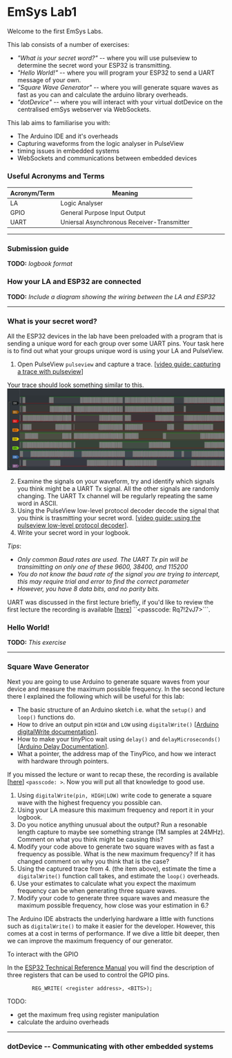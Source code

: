 # EmSys Lab1
Welcome to the first EmSys Labs.

This lab consists of a number of exercises:
* _"What is your secret word?"_ -- where you will use pulseview to determine the secret word your ESP32 is transmitting. 
* _"Hello World!"_  -- where you will program your ESP32 to send a UART message of your own.
* _"Square Wave Generator"_ -- where you will generate square waves as fast as you can and calculate the arduino library overheads.
* _"dotDevice"_ -- where you will interact with your virtual dotDevice on the centralised emSys webserver via WebSockets.
 
This lab aims to familiarise you with:
* The Arduino IDE and it's overheads
* Capturing waveforms from the logic analyser in PulseView
* timing issues in embedded systems
* WebSockets and communications between embedded devices


### Useful Acronyms and Terms
| Acronym/Term | Meaning        |
|---------|----------------|
| LA      | Logic Analyser      |
| GPIO    | General Purpose Input Output |
| UART    | Uniersal Asynchronous Receiver-Transmitter |

----------------------------
### Submission guide
__TODO:__ _logbook format_

### How your LA and ESP32 are connected
__TODO:__ _Include a diagram showing the wiring between the LA and ESP32_

-----------------------------
### What is your secret word?
All the ESP32 devices in the lab have been preloaded with a program that is sending a unique word for each group over some UART pins. Your task here is to find out what your groups unique word is using your LA and PulseView.

1. Open PulseView ```pulseview``` and capture a trace. [[video guide: capturing a trace with pulseview](https://youtu.be/nhTuqYAT4OI)]

Your trace should look something similar to this.
![](imgs/hidden_UART_signal.png)

2. Examine the signals on your waveform, try and identify which signals you think might be a UART Tx signal. All the other signals are randomly changing. The UART Tx channel will be regularly repeating the same word in ASCII. 
3. Using the PulseView low-level protocol decoder decode the signal that you think is trasmitting your secret word. [[video guide: using the pulseview low-level protocol decoder](https://youtu.be/hBrg0VJTNWA)].
4. Write your secret word in your logbook.

_Tips_: 
* _Only common Baud rates are used. The UART Tx pin will be transimitting on only one of these 9600, 38400, and 115200_
* _You do not know the baud rate of the signal you are trying to intercept, this may require trial and error to find the correct parameter_
* _However, you have 8 data bits, and no parity bits._

UART was discussed in the first lecture briefly, if you'd like to review the first lecture the recording is available [[here](https://swanseauniversity.zoom.us/rec/share/R7U9ldmf8-D5dC1GzypI1Fmygk_uMk0AHLJSNAJh9jKzSaDWy91D_K8dqezqFnjf.dxRs8jgIIbZQ9eEK )] ``<passcode: Rq7!2vJ7>```. 

### Hello World!
__TODO:__ _This exercise_ 

--------------------
### Square Wave Generator

Next you are going to use Arduino to generate square waves from your device and measure the maximum possible frequency. In the second lecture there I explained the following which will be useful for this lab:
* The basic structure of an Arduino sketch i.e. what the ``setup()`` and ``loop()`` functions do.
* How to drive an output pin ``HIGH`` and ``LOW`` using ``digitalWrite()`` [[Arduino digitalWrite documentation](https://www.arduino.cc/reference/en/language/functions/digital-io/digitalwrite/)].
* How to make your tinyPico wait using ``delay()`` and ``delayMicroseconds()`` [[Arduino Delay Documentation](https://www.arduino.cc/reference/en/language/functions/time/delay/)].
* What a pointer, the address map of the TinyPico, and how we interact with hardware through pointers.

If you missed the lecture or want to recap these, the recording is available [[here]()] ``<passcode: >``.
Now you will put all that knowledge to good use.

1. Using ```digitalWrite(pin, HIGH|LOW)``` write code to generate a square wave with the highest frequency you possible can. 
2. Using your LA measure this maximum frequency and report it in your logbook. 
3. Do you notice anything unusual about the output? Run a resonable length capture to maybe see something strange (1M samples at 24MHz). Comment on what you think might be causing this?
4. Modify your code above to generate two square waves with as fast a frequency as possible. What is the new maximum frequency? If it has changed comment on why you think that is the case?
5. Using the captured trace from 4. (the item above), estimate the time a ```digitalWrite()``` function call takes, and estimate the ```loop()``` overheads.
6. Use your estimates to calculate what you expect the maximum frequency can be when generating three square waves.
7. Modify your code to generate three square waves and measure the maximum possible frequency, how close was your estimation in 6.?

The Arduino IDE abstracts the underlying hardware a little with functions such as ```digitalWrite()``` to make it easier for the developer. However, this comes at a cost in terms of performance. 
If we dive a little bit deeper, then we can improve the maximum frequency of our generator.

To interact with the GPIO  

In the [ESP32 Technical Reference Manual](https://www.espressif.com/sites/default/files/documentation/esp32_technical_reference_manual_en.pdf) you will find the description of three registers that can be used to control the GPIO pins. 

```
        REG_WRITE( <register address>, <BITS>);

```
TODO:
* get the maximum freq using register manipulation
* calculate the arduino overheads 

----------------------
### dotDevice -- Communicating with other embedded systems
